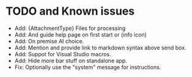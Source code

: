 # TODO and Known issues

- Add: {AttachmentType} Files for processing
- Add: And guide help page on first start or (info icon)
- Add: On premise AI choice.
- Add: Mention and provide link to markdown syntax above send box.
- Add: Suppot for Visual Studio macros.
- Add: Hide more bar stuff on standalone app.
- Fix: Optionally use the "system" message for instructions.
